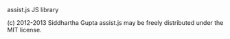 assist.js
JS library

(c) 2012-2013 Siddhartha Gupta
assist.js may be freely distributed under the MIT license.
